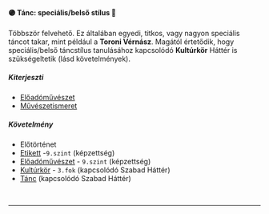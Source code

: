 #### 🟣 Tánc: speciális/belső stílus 🔁

Többször felvehető. Ez általában egyedi, titkos, vagy nagyon speciális táncot takar, mint például a **Toroni Vérnász**. Magától értetődik, hogy speciális/belső táncstílus tanulásához kapcsolódó **Kultúrkör** Háttér is szükségeltetik (lásd követelmények).

##### Kiterjeszti
- [Előadóművészet](../kepzettsegek/eloadomuveszet.md)
- [Művészetismeret](../kepzettsegek/muveszetismeret.md)

##### Követelmény
- Előtörténet
- [Etikett](../kepzettsegek/etikett.md) -`9.szint` (képzettség)
- [Előadóművészet](../kepzettsegek/eloadomuveszet.md) - `9.szint` (képzettség)
- [Kultúrkör](kulturkor.md) - `3.fok` (kapcsolódó Szabad Háttér)
- [Tánc](tanc.md)  (kapcsolódó Szabad Háttér)

<br />

---
